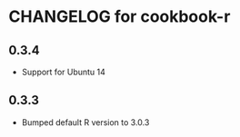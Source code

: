 # CHANGELOG for cookbook-r

## 0.3.4

* Support for Ubuntu 14

## 0.3.3

* Bumped default R version to 3.0.3
